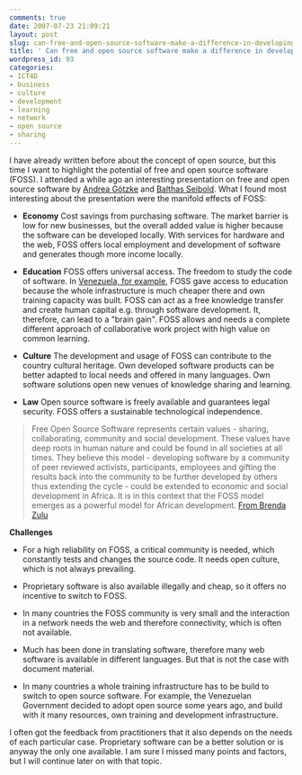 ```yaml
---
comments: true
date: 2007-07-23 21:09:21
layout: post
slug: can-free-and-open-source-software-make-a-difference-in-developing-countries
title: ' Can free and open source software make a difference in developing countries?'
wordpress_id: 93
categories:
- ICT4D
- business
- culture
- development
- learning
- network
- open source
- sharing
---
```


I have already written before about the concept of open source, but this time I want to highlight the potential of free and open source software (FOSS). I attended a while ago an interesting presentation on free and open source software by [Andrea Götzke](http://newthinking-communications.de/about/mitarbeiter/) and [Balthas Seibold](http://www.webwort.de/index.htm). What I found most interesting about the presentation were the manifold effects of FOSS:



	
  * **Economy**
Cost savings from purchasing software. The market barrier is low for new businesses, but the overall added value is higher because the software can be developed locally. With services for hardware and the web, FOSS offers local employment and development of software and generates though more income locally.

	
  * **Education**
FOSS offers universal access. The freedom to study the code of software. In [Venezuela, for example](http://www.google.com/translate?u=http%3A%2F%2Fwww.heise.de%2Ftp%2Fr4%2Fartikel%2F24%2F24576%2F1.html&langpair=de%7Cen&hl=en&ie=UTF8%29), FOSS gave access to education because the whole infrastructure is much cheaper there and own training capacity was built. FOSS can act as a free knowledge transfer and create human capital e.g. through software development. It, therefore, can lead to a "brain gain". FOSS allows and needs a complete different approach of collaborative work project with high value on common learning.

	
  * **Culture**
The development and usage of FOSS can contribute to the country cultural heritage. Own developed software products can be better adapted to local needs and offered in many languages. Own software solutions open new venues of knowledge sharing and learning.

	
  * **Law**
Open source software is freely available and guarantees legal security. FOSS offers a sustainable technological independence.




> Free Open Source Software represents certain values - sharing, collaborating, community and social development. These values have deep roots in human nature and could be found in all societies at all times. They believe this model - developing software by a community of peer reviewed activists, participants, employees and gifting the results back into the community to be further developed by others thus extending the cycle - could be extended to economic and social development in Africa. It is in this context that the FOSS model emerges as a powerful model for African development. [From Brenda Zulu](http://brendait.blogspot.com/2007/02/african-media-and-foss.html)


**Challenges**



	
  * For a high reliability on FOSS, a critical community is needed, which constantly tests and changes the source code. It needs open culture, which is not always prevailing.

	
  * Proprietary software is also available illegally and cheap, so it offers no incentive to switch to FOSS.

	
  * In many countries the FOSS community is very small and the interaction in a network needs the web and therefore connectivity, which is often not available.

	
  * Much has been done in translating software, therefore many web software is available in different languages. But that is not the case with document material.

	
  * In many countries a whole training infrastructure has to be build to switch to open source software. For example, the Venezuelan Government decided to adopt open source some years ago, and build with it many resources, own training and development infrastructure.


I often got the feedback from practitioners that it also depends on the needs of each particular case. Proprietary software can be a better solution or is anyway the only one available. I am sure I missed many points and factors, but I will continue later on with that topic.

